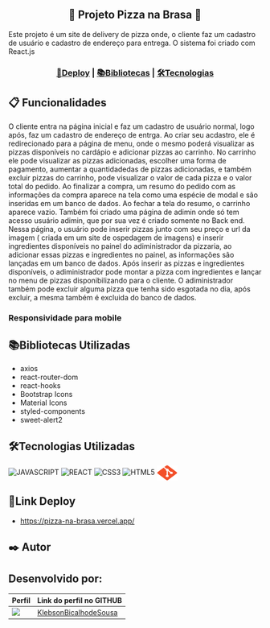 <h2 align="center">🍕 Projeto Pizza na Brasa 🍕</h2>

Este projeto é um site de delivery de pizza onde, o cliente faz um cadastro de usuário e cadastro de endereço para entrega.
O sistema foi criado com React.js

<h3 align="center">
  
[🔗Deploy](#link-deploy) | [📚Bibliotecas](#bibliotecas-utilizadas) | [🛠️Tecnologias](#tecnologias-utilizadas)
 
</h3>

<h2>📋 Funcionalidades</h2
  
  O cliente entra na página inicial e faz um cadastro de usuário normal, logo após, faz um cadastro de endereço de entrga.
  Ao criar seu acdastro, ele é redirecionado para a página de menu, onde o mesmo poderá visualizar as pizzas disponíveis no cardápio e adicionar pizzas ao carrinho.
  No carrinho ele pode visualizar as pizzas adicionadas, escolher uma forma de pagamento, aumentar a quantidadedas de pizzas adicionadas, e também excluir pizzas do carrinho, pode visualizar o valor de cada pizza e o valor total do pedido. Ao finalizar a compra, um resumo do pedido com as informações da compra aparece na tela como uma espécie de modal e são inseridas em um banco de dados. Ao fechar a tela do resumo, o carrinho aparece vazio.
  Também foi criado uma página de adimin onde só tem acesso usuário adimin, que por sua vez é criado somente no Back end. Nessa página, o usuário pode inserir pizzas junto com seu preço e url da imagem ( criada em um site de ospedagem de imagens) e inserir ingredientes disponíveis no painel do adiministrador da pizzaria, ao adicionar essas pizzas e ingredientes no painel, as informações são lançadas em um banco de dados. Após inserir as pizzas e ingredientes disponíveis, o adiministrador pode montar a pizza com ingredientes e lançar no menu de pizzas disponibilizando para o cliente. O adiministrador também pode excluir alguma pizza que tenha sido esgotada no dia, após excluir, a mesma também é excluida do banco de dados.
  
### Responsividade para mobile

## 📚Bibliotecas Utilizadas
  
- axios
- react-router-dom
- react-hooks
- Bootstrap Icons
- Material Icons
- styled-components
- sweet-alert2
  
## 🛠Tecnologias Utilizadas
  
<div style="display: inline_block">
  <img aline="center" width="100px" height="45px" alt="JAVASCRIPT" src="https://img.shields.io/badge/JavaScript-F7DF1E?style=for-the-             badge&logo=javascript&logoColor=black" />
  <img aline="center" width="100px" height="45px" alt="REACT" src="https://img.shields.io/badge/React-20232A?style=for-the-badge&logo=react&logoColor=61DAFB" />
  <img aline="center" width="100px" height="45px" alt="CSS3" src="https://img.shields.io/badge/CSS3-1572B6?style=for-the-badge&logo=css3&logoColor=white" />
  <img aline="center" width="80px" height="45px" alt="HTML5" src="https://img.shields.io/badge/HTML5-E34F26?style=for-the-badge&logo=html5&logoColor=white" />
  <img align="center" alt="Git" height="30" width="40" src="https://raw.githubusercontent.com/devicons/devicon/master/icons/git/git-original.svg">  
</div>
  
 ## 🔗Link Deploy
- https://pizza-na-brasa.vercel.app/

## ✒️ Autor

## Desenvolvido por:
Perfil      | Link do perfil no GITHUB
--------- | ------
[<img src="https://avatars.githubusercontent.com/KlebsonBicalhodeSousa" width="75px;"/>](https://github.com/KlebsonBicalhodeSousa) | [KlebsonBicalhodeSousa](https://github.com/KlebsonBicalhodeSousa)
